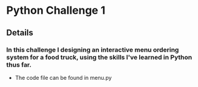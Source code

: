 # Python Challenge 1
## Details
### In this challenge I designing an interactive menu ordering system for a food truck, using the skills I've learned in Python thus far.
- The code file can be found in menu.py
